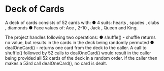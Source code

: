 # Deck of Cards

A deck of cards consists of 52 cards with:
● 4 suits: hearts , spades , clubs , diamonds
● Face values of: Ace , 2-10 , Jack , Queen and King.

The project handles following two operations:
● shuffle() - shuffle returns no value, but results in the cards in the deck being randomly
permuted
● dealOneCard() - returns one card from the deck to the caller. A call to
shuffle() followed by 52 calls to dealOneCard() would result in the caller being provided
all 52 cards of the deck in a random order. If the caller then makes a 53rd call
dealOneCard(), no card is dealt.
